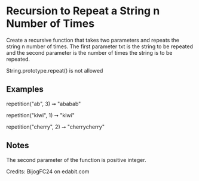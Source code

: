 # Recursion to Repeat a String n Number of Times

Create a recursive function that takes two parameters and repeats the string n number of times. The first parameter txt is the string to be repeated and the second parameter is the number of times the string is to be repeated.

String.prototype.repeat() is not allowed

## Examples

repetition("ab", 3) ➞ "ababab"

repetition("kiwi", 1) ➞ "kiwi"

repetition("cherry", 2) ➞ "cherrycherry"

## Notes

The second parameter of the function is positive integer.

Credits: BijogFC24 on edabit.com
